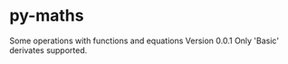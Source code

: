 # py-maths
Some operations with functions and equations
Version 0.0.1
Only 'Basic' derivates supported.
